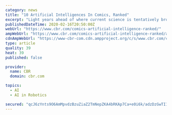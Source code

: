 ```yaml
---
category: news
title: "10 Artificial Intelligences In Comics, Ranked"
excerpt: "Light years ahead of where current science is tentatively broaching, comic books have included sentient Artificial Intelligence as characters in their stories for decades. A.I. heroes have stood toe-to-toe with the Avengers in defending the Earth, and as villains in the Injustice League attempting to conquer it. RELATED: The 10 Most Powerful ..."
publishedDateTime: 2020-02-16T20:50:00Z
webUrl: "https://www.cbr.com/comics-artificial-intelligence-ranked/"
ampWebUrl: "https://www.cbr.com/comics-artificial-intelligence-ranked/amp/"
cdnAmpWebUrl: "https://www-cbr-com.cdn.ampproject.org/c/s/www.cbr.com/comics-artificial-intelligence-ranked/amp/"
type: article
quality: 39
heat: 39
published: false

provider:
  name: CBR
  domain: cbr.com

topics:
  - AI
  - AI in Robotics

secured: "qcJ6zYnts9O6AmMpvdzBzuZiaZ2TmNepZKA4bRKAp7Ca+e0i6k/adzDzGwTI1/bF6XasS7uNIW/8XsHXaa6qPAj6Ck+rL91tlkTPhG6Rzgexc7YPRNd99AAe4UUshKw4P8dZ2WHe+fFPLxO0x0IJ+A9G+CKOw7GNBFr4LPQb2v3GpakhewBIpzj9pn8MNcZqzJO80UXPiv+XZBvQkcbUCdcmIJO2hpeWvbINiDESXHGEVNp1FzSsV4XIlaJ9ozEeGfHXayx6rmZwr9ZRAdslOYTcNYqM/dgYley5th1zf3jkTiEUF+glKQsbrbRrt++1xPyZBCSWVCjHXcBKrBYIwS9pSshw7h/7UPJvH8cb+hKlx/gKdgrHWyFe05gw3FuYBF/DRl/5Y1MNLA+OcvQ9V8S6t9wDNtbXv2oaJ6soblHj4LRhz/JBTdiDulYAo/ZUBbpy3z1axDLja1InzlNA714d2f/l0fq37i82IU8D+mQ=;SuROwLfyjGtyYr6hBFt/kQ=="
---
```


